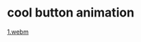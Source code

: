 # cool button animation

[1.webm](https://user-images.githubusercontent.com/51269703/227663098-aad93c6b-47dd-46c7-b895-cd5ff7c3f4f0.webm)
